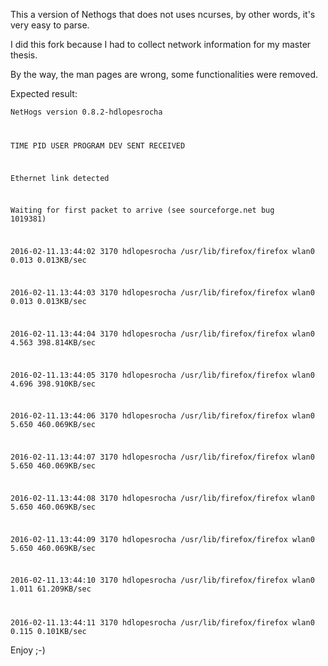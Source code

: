 This a version of Nethogs that does not uses ncurses, by other words, it's very easy to parse.

I did this fork because I had to collect network information for my master thesis.

By the way, the man pages are wrong, some functionalities were removed.

Expected result:

<code>NetHogs version 0.8.2-hdlopesrocha

TIME PID USER PROGRAM DEV SENT RECEIVED

Ethernet link detected

Waiting for first packet to arrive (see sourceforge.net bug 1019381)

2016-02-11.13:44:02	   3170	hdlopesrocha	/usr/lib/firefox/firefox	wlan0	     0.013	     0.013KB/sec

2016-02-11.13:44:03	   3170	hdlopesrocha	/usr/lib/firefox/firefox	wlan0	     0.013	     0.013KB/sec

2016-02-11.13:44:04	   3170	hdlopesrocha	/usr/lib/firefox/firefox	wlan0	     4.563	   398.814KB/sec

2016-02-11.13:44:05	   3170	hdlopesrocha	/usr/lib/firefox/firefox	wlan0	     4.696	   398.910KB/sec

2016-02-11.13:44:06	   3170	hdlopesrocha	/usr/lib/firefox/firefox	wlan0	     5.650	   460.069KB/sec

2016-02-11.13:44:07	   3170	hdlopesrocha	/usr/lib/firefox/firefox	wlan0	     5.650	   460.069KB/sec

2016-02-11.13:44:08	   3170	hdlopesrocha	/usr/lib/firefox/firefox	wlan0	     5.650	   460.069KB/sec

2016-02-11.13:44:09	   3170	hdlopesrocha	/usr/lib/firefox/firefox	wlan0	     5.650	   460.069KB/sec

2016-02-11.13:44:10	   3170	hdlopesrocha	/usr/lib/firefox/firefox	wlan0	     1.011	    61.209KB/sec

2016-02-11.13:44:11	   3170	hdlopesrocha	/usr/lib/firefox/firefox	wlan0	     0.115	     0.101KB/sec</code>

Enjoy ;-)

